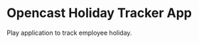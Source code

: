 Opencast Holiday Tracker App
============================

Play application to track employee holiday.
